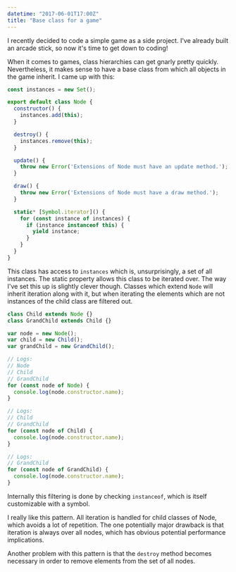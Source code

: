 ```yaml
---
datetime: "2017-06-01T17:00Z"
title: "Base class for a game"
---
```


I recently decided to code a simple game as a side project. I've already built
an arcade stick, so now it's time to get down to coding!

When it comes to games, class hierarchies can get gnarly pretty quickly.
Nevertheless, it makes sense to have a base class from which all objects in the
game inherit. I came up with this:

```javascript
const instances = new Set();

export default class Node {
  constructor() {
    instances.add(this);
  }

  destroy() {
    instances.remove(this);
  }

  update() {
    throw new Error('Extensions of Node must have an update method.');
  }

  draw() {
    throw new Error('Extensions of Node must have a draw method.');
  }

  static* [Symbol.iterator]() {
    for (const instance of instances) {
      if (instance instanceof this) {
        yield instance;
      }
    }
  }
}
```

This class has access to `instances` which is, unsurprisingly, a set of all
instances. The static property allows this class to be iterated over. The way
I've set this up is slightly clever though. Classes which extend `Node` will
inherit iteration along with it, but when iterating the elements which are not
instances of the child class are filtered out.

```javascript
class Child extends Node {}
class GrandChild extends Child {}

var node = new Node();
var child = new Child();
var grandChild = new GrandChild();

// Logs:
// Node
// Child
// GrandChild
for (const node of Node) {
  console.log(node.constructor.name);
}

// Logs:
// Child
// GrandChild
for (const node of Child) {
  console.log(node.constructor.name);
}

// Logs:
// GrandChild
for (const node of GrandChild) {
  console.log(node.constructor.name);
}
```

Internally this filtering is done by checking `instanceof`, which is itself
customizable with a symbol.

I really like this pattern. All iteration is handled for child classes of Node,
which avoids a lot of repetition. The one potentially major drawback is that
iteration is always over all nodes, which has obvious potential performance
implications.

Another problem with this pattern is that the `destroy` method becomes necessary
in order to remove elements from the set of all nodes.
